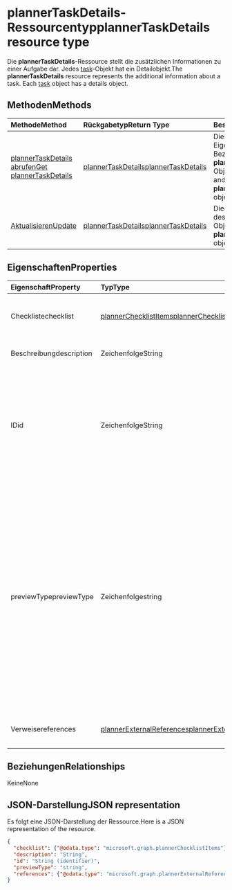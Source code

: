 # <a name="plannertaskdetails-resource-type"></a><span data-ttu-id="3305a-101">plannerTaskDetails-Ressourcentyp</span><span class="sxs-lookup"><span data-stu-id="3305a-101">plannerTaskDetails resource type</span></span>

<span data-ttu-id="3305a-p101">Die **plannerTaskDetails**-Ressource stellt die zusätzlichen Informationen zu einer Aufgabe dar. Jedes [task](plannertask.md)-Objekt hat ein Detailobjekt.</span><span class="sxs-lookup"><span data-stu-id="3305a-p101">The **plannerTaskDetails** resource represents the additional information about a task. Each [task](plannertask.md) object has a details object.</span></span>


## <a name="methods"></a><span data-ttu-id="3305a-104">Methoden</span><span class="sxs-lookup"><span data-stu-id="3305a-104">Methods</span></span>

| <span data-ttu-id="3305a-105">Methode</span><span class="sxs-lookup"><span data-stu-id="3305a-105">Method</span></span>           | <span data-ttu-id="3305a-106">Rückgabetyp</span><span class="sxs-lookup"><span data-stu-id="3305a-106">Return Type</span></span>    |<span data-ttu-id="3305a-107">Beschreibung</span><span class="sxs-lookup"><span data-stu-id="3305a-107">Description</span></span>|
|:---------------|:--------|:----------|
|[<span data-ttu-id="3305a-108">plannerTaskDetails abrufen</span><span class="sxs-lookup"><span data-stu-id="3305a-108">Get plannerTaskDetails</span></span>](../api/plannertaskdetails_get.md) | [<span data-ttu-id="3305a-109">plannerTaskDetails</span><span class="sxs-lookup"><span data-stu-id="3305a-109">plannerTaskDetails</span></span>](plannertaskdetails.md) |<span data-ttu-id="3305a-110">Dient zum Lesen der Eigenschaften und Beziehungen eines **plannerTaskDetails**-Objekts.</span><span class="sxs-lookup"><span data-stu-id="3305a-110">Read properties and relationships of **plannerTaskDetails** object.</span></span>|
|[<span data-ttu-id="3305a-111">Aktualisieren</span><span class="sxs-lookup"><span data-stu-id="3305a-111">Update</span></span>](../api/plannertaskdetails_update.md) | [<span data-ttu-id="3305a-112">plannerTaskDetails</span><span class="sxs-lookup"><span data-stu-id="3305a-112">plannerTaskDetails</span></span>](plannertaskdetails.md)    |<span data-ttu-id="3305a-113">Dient zum Aktualisieren des **plannerTaskDetails**-Objekts.</span><span class="sxs-lookup"><span data-stu-id="3305a-113">Update **plannerTaskDetails** object.</span></span> |

## <a name="properties"></a><span data-ttu-id="3305a-114">Eigenschaften</span><span class="sxs-lookup"><span data-stu-id="3305a-114">Properties</span></span>
| <span data-ttu-id="3305a-115">Eigenschaft</span><span class="sxs-lookup"><span data-stu-id="3305a-115">Property</span></span>     | <span data-ttu-id="3305a-116">Typ</span><span class="sxs-lookup"><span data-stu-id="3305a-116">Type</span></span>   |<span data-ttu-id="3305a-117">Beschreibung</span><span class="sxs-lookup"><span data-stu-id="3305a-117">Description</span></span>|
|:---------------|:--------|:----------|
|<span data-ttu-id="3305a-118">Checkliste</span><span class="sxs-lookup"><span data-stu-id="3305a-118">checklist</span></span>|[<span data-ttu-id="3305a-119">plannerChecklistItems</span><span class="sxs-lookup"><span data-stu-id="3305a-119">plannerChecklistItems</span></span>](plannerchecklistitems.md)|<span data-ttu-id="3305a-120">Die Sammlung von Checklistenelementen für die Aufgabe.</span><span class="sxs-lookup"><span data-stu-id="3305a-120">The collection of checklist items on the task.</span></span>|
|<span data-ttu-id="3305a-121">Beschreibung</span><span class="sxs-lookup"><span data-stu-id="3305a-121">description</span></span>|<span data-ttu-id="3305a-122">Zeichenfolge</span><span class="sxs-lookup"><span data-stu-id="3305a-122">String</span></span>|<span data-ttu-id="3305a-123">Beschreibung der Aufgabe.</span><span class="sxs-lookup"><span data-stu-id="3305a-123">Description of the task</span></span>|
|<span data-ttu-id="3305a-124">ID</span><span class="sxs-lookup"><span data-stu-id="3305a-124">id</span></span>|<span data-ttu-id="3305a-125">Zeichenfolge</span><span class="sxs-lookup"><span data-stu-id="3305a-125">String</span></span>| <span data-ttu-id="3305a-126">Schreibgeschützt.</span><span class="sxs-lookup"><span data-stu-id="3305a-126">Read-only.</span></span> <span data-ttu-id="3305a-127">ID der Aufgabendetails.</span><span class="sxs-lookup"><span data-stu-id="3305a-127">ID of the task details.</span></span> <span data-ttu-id="3305a-128">Sie ist 28 Zeichen lang und berücksichtigt Groß-/Kleinschreibung.</span><span class="sxs-lookup"><span data-stu-id="3305a-128">It is 28 characters long and case-sensitive.</span></span> <span data-ttu-id="3305a-129">Die [Formatvalidierung](planner_identifiers_disclaimer.md) erfolgt für den Dienst.</span><span class="sxs-lookup"><span data-stu-id="3305a-129">[Format validation](planner_identifiers_disclaimer.md) is done on the service.</span></span>|
|<span data-ttu-id="3305a-130">previewType</span><span class="sxs-lookup"><span data-stu-id="3305a-130">previewType</span></span>|<span data-ttu-id="3305a-131">Zeichenfolge</span><span class="sxs-lookup"><span data-stu-id="3305a-131">string</span></span>|<span data-ttu-id="3305a-132">Hierdurch wird der Typ der Vorschau festgelegt, der für die Aufgabe angezeigt wird.</span><span class="sxs-lookup"><span data-stu-id="3305a-132">This sets the type of preview that shows up on the task. Possible values are: , , , , .</span></span> <span data-ttu-id="3305a-133">Mögliche Werte sind: `automatic`, `noPreview`, `checklist`, `description`, `reference`.</span><span class="sxs-lookup"><span data-stu-id="3305a-133">The possible values are `automatic`, `noPreview`, `checklist`, `description`, `reference`, , , , , , , or .</span></span> <span data-ttu-id="3305a-134">Bei Festlegung auf `automatic` wird die angezeigte Vorschau von der App ausgewählt, die die Aufgabe anzeigt.</span><span class="sxs-lookup"><span data-stu-id="3305a-134">This sets the type of preview that shows up on the task. Possible values are: , , , , . When set to `automatic` the displayed preview is chosen by the app viewing the task.</span></span>|
|<span data-ttu-id="3305a-135">Verweise</span><span class="sxs-lookup"><span data-stu-id="3305a-135">references</span></span>|[<span data-ttu-id="3305a-136">plannerExternalReferences</span><span class="sxs-lookup"><span data-stu-id="3305a-136">plannerExternalReferences</span></span>](plannerexternalreferences.md)|<span data-ttu-id="3305a-137">Die Sammlung der Verweise für die Aufgabe.</span><span class="sxs-lookup"><span data-stu-id="3305a-137">The collection of references on the task.</span></span>|

## <a name="relationships"></a><span data-ttu-id="3305a-138">Beziehungen</span><span class="sxs-lookup"><span data-stu-id="3305a-138">Relationships</span></span>
<span data-ttu-id="3305a-139">Keine</span><span class="sxs-lookup"><span data-stu-id="3305a-139">None</span></span>


## <a name="json-representation"></a><span data-ttu-id="3305a-140">JSON-Darstellung</span><span class="sxs-lookup"><span data-stu-id="3305a-140">JSON representation</span></span>
<span data-ttu-id="3305a-141">Es folgt eine JSON-Darstellung der Ressource.</span><span class="sxs-lookup"><span data-stu-id="3305a-141">Here is a JSON representation of the resource.</span></span>

<!--{
  "blockType": "resource",
  "optionalProperties": [],
  "baseType": "microsoft.graph.entity",
  "@odata.type": "microsoft.graph.plannerTaskDetails"
}-->

```json
{
  "checklist": {"@odata.type": "microsoft.graph.plannerChecklistItems"},
  "description": "String",
  "id": "String (identifier)",
  "previewType": "string",
  "references": {"@odata.type": "microsoft.graph.plannerExternalReferences"}
}

```

<!-- uuid: 8fcb5dbc-d5aa-4681-8e31-b001d5168d79
2015-10-25 14:57:30 UTC -->
<!-- {
  "type": "#page.annotation",
  "description": "plannerTaskDetails resource",
  "keywords": "",
  "section": "documentation",
  "tocPath": ""
}-->
